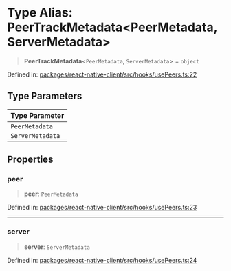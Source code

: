 # Type Alias: PeerTrackMetadata\<PeerMetadata, ServerMetadata\>

> **PeerTrackMetadata**\<`PeerMetadata`, `ServerMetadata`\> = `object`

Defined in: [packages/react-native-client/src/hooks/usePeers.ts:22](https://github.com/fishjam-cloud/mobile-client-sdk/blob/76d05a6e62b137b02043a8a00ca762ff218a64b5/packages/react-native-client/src/hooks/usePeers.ts#L22)

## Type Parameters

| Type Parameter |
| ------ |
| `PeerMetadata` |
| `ServerMetadata` |

## Properties

### peer

> **peer**: `PeerMetadata`

Defined in: [packages/react-native-client/src/hooks/usePeers.ts:23](https://github.com/fishjam-cloud/mobile-client-sdk/blob/76d05a6e62b137b02043a8a00ca762ff218a64b5/packages/react-native-client/src/hooks/usePeers.ts#L23)

***

### server

> **server**: `ServerMetadata`

Defined in: [packages/react-native-client/src/hooks/usePeers.ts:24](https://github.com/fishjam-cloud/mobile-client-sdk/blob/76d05a6e62b137b02043a8a00ca762ff218a64b5/packages/react-native-client/src/hooks/usePeers.ts#L24)
